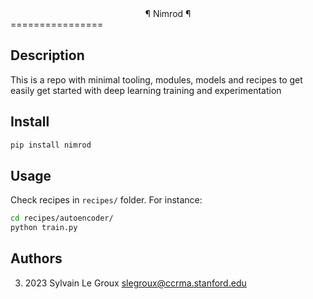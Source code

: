 <center> ¶ Nimrod ¶ </center>
================

<!-- WARNING: THIS FILE WAS AUTOGENERATED! DO NOT EDIT! -->

## Description

This is a repo with minimal tooling, modules, models and recipes to get
easily get started with deep learning training and experimentation

## Install

``` sh
pip install nimrod
```

## Usage

Check recipes in `recipes/` folder. For instance:

``` bash
cd recipes/autoencoder/
python train.py
```

## Authors

3)  2023 Sylvain Le Groux <slegroux@ccrma.stanford.edu>
